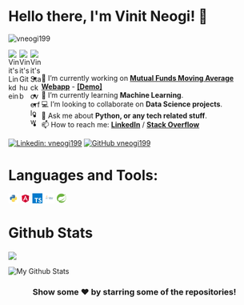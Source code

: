 # Hello there, I'm Vinit Neogi! 👋

<p align="left"> <img src="https://komarev.com/ghpvc/?username=vneogi199&label=Views&color=blue&style=plastic" alt="vneogi199" /> </p>

<a href="https://www.linkedin.com/in/vneogi199/">
  <img align="left" alt="Vinit's Linkdein" width="22px" src="https://cdn.jsdelivr.net/npm/simple-icons@v3/icons/linkedin.svg" />
</a>
<a href="https://github.com/vneogi199">
  <img align="left" alt="Vinit's Github" width="22px" src="https://cdn.jsdelivr.net/npm/simple-icons@v3/icons/github.svg" />
</a>
<a href="https://stackoverflow.com/users/6341757/vinit-neogi?tab=profile">
  <img align="left" alt="Vinit's Stackoverflow" width="22px" src="https://cdn.jsdelivr.net/npm/simple-icons@v3/icons/stackoverflow.svg" />
</a>

<br/>
<br/>

- 🔭 I’m currently working on [**Mutual Funds Moving Average Webapp**](https://github.com/vneogi199/Mutual-Funds-Moving-Average-Webapp) - [**[Demo]**](https://mutual-funds-moving-avg-webapp.herokuapp.com/)
- 🌱 I’m currently learning **Machine Learning**.
- 💻 I’m looking to collaborate on **Data Science projects**.
- 💬 Ask me about **Python, or any tech related stuff**.
- 📫 How to reach me: [**LinkedIn**](https://www.linkedin.com/in/vneogi199/) / [**Stack Overflow**](https://stackoverflow.com/users/6341757/vinit-neogi?tab=profile)

[![Linkedin: vneogi199](https://img.shields.io/badge/-vneogi199-blue?style=flat-square&logo=Linkedin&logoColor=white&link=https://www.linkedin.com/in/vneogi199/)](https://www.linkedin.com/in/vneogi199/)
[![GitHub vneogi199](https://img.shields.io/github/followers/vneogi199?label=follow&style=social)](https://github.com/vneogi199)

# Languages and Tools:


<code><img height="20" src="https://raw.githubusercontent.com/github/explore/80688e429a7d4ef2fca1e82350fe8e3517d3494d/topics/python/python.png"></code>
<code><img height="20" src="https://raw.githubusercontent.com/github/explore/80688e429a7d4ef2fca1e82350fe8e3517d3494d/topics/angular/angular.png"></code>
<code><img height="20" src="https://raw.githubusercontent.com/github/explore/80688e429a7d4ef2fca1e82350fe8e3517d3494d/topics/typescript/typescript.png"></code>
<code><img height="20" src="https://raw.githubusercontent.com/github/explore/80688e429a7d4ef2fca1e82350fe8e3517d3494d/topics/java/java.png"></code>
<code><img height="20" src="https://raw.githubusercontent.com/github/explore/80688e429a7d4ef2fca1e82350fe8e3517d3494d/topics/spring-boot/spring-boot.png"></code>

# Github Stats

<a href="https://github.com/iampawan">
  <img align="center" src="https://github-readme-stats.vercel.app/api/top-langs/?username=vneogi199&theme=dark&hide_langs_below=1" />
</a>

![My Github Stats](https://github-readme-stats.vercel.app/api?username=vneogi199&&show_icons=true&title_color=ffffff&icon_color=ffffff&text_color=ffffff&bg_color=000000)



<div align="center">
  
### Show some ❤️ by starring some of the repositories!

</div>
